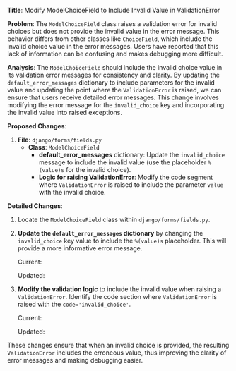 **Title**: Modify ModelChoiceField to Include Invalid Value in ValidationError

**Problem**: 
The `ModelChoiceField` class raises a validation error for invalid choices but does not provide the invalid value in the error message. This behavior differs from other classes like `ChoiceField`, which include the invalid choice value in the error messages. Users have reported that this lack of information can be confusing and makes debugging more difficult.

**Analysis**:
The `ModelChoiceField` should include the invalid choice value in its validation error messages for consistency and clarity. By updating the `default_error_messages` dictionary to include parameters for the invalid value and updating the point where the `ValidationError` is raised, we can ensure that users receive detailed error messages. This change involves modifying the error message for the `invalid_choice` key and incorporating the invalid value into raised exceptions.

**Proposed Changes**:
1. **File**: `django/forms/fields.py`
   - **Class**: `ModelChoiceField`
     - **default_error_messages** dictionary: Update the `invalid_choice` message to include the invalid value (use the placeholder `%(value)s` for the invalid choice).
     - **Logic for raising ValidationError**: Modify the code segment where `ValidationError` is raised to include the parameter `value` with the invalid choice.

**Detailed Changes**:

1. Locate the `ModelChoiceField` class within `django/forms/fields.py`.

2. **Update the `default_error_messages` dictionary** by changing the `invalid_choice` key value to include the `%(value)s` placeholder. This will provide a more informative error message.

   Current:
   

   Updated:
   

3. **Modify the validation logic** to include the invalid value when raising a `ValidationError`. Identify the code section where `ValidationError` is raised with the `code='invalid_choice'`.

   Current:
   

   Updated:
   

These changes ensure that when an invalid choice is provided, the resulting `ValidationError` includes the erroneous value, thus improving the clarity of error messages and making debugging easier.